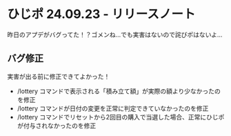 # ひじポ 24.09.23 - リリースノート

昨日のアプデがバグってた！？ゴメンね…でも実害はないので詫びポはないよ…

## バグ修正

実害が出る前に修正できてよかった！

- /lottery コマンドで表示される「積み立て額」が実際の額より少なかったのを修正
- /lottery コマンドが日付の変更を正常に判定できていなかったのを修正
- /lottery コマンドでリセットから2回目の購入で当選した場合、正常にひじポが付与されなかったのを修正
